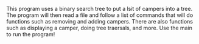 This program uses a binary search tree to put a lsit of campers into a tree. The program will then read a file and follow a list of commands that will do functions such as removing and adding campers. There are also functions such as displaying a camper, doing tree traersals, and more. Use the main to run the program!

